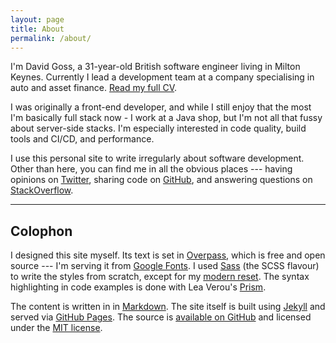 ```yaml
---
layout: page
title: About
permalink: /about/
---
```


I'm David Goss, a 31-year-old British software engineer living in Milton Keynes. Currently I lead a development team at a company specialising in auto and asset finance. [Read my full CV](/cv/).

I was originally a front-end developer, and while I still enjoy that the most I'm basically full stack now - I work at a Java shop, but I'm not all that fussy about server-side stacks. I'm especially interested in code quality, build tools and CI/CD, and performance.

I use this personal site to write irregularly about software development. Other than here, you can find me in all the obvious places --- having opinions on [Twitter](http://twitter.com/davidjgoss), sharing code on [GitHub](http://github.com/davidjgoss), and answering questions on [StackOverflow](http://stackoverflow.com/users/2235953/david-goss).

- - -

## Colophon ##

I designed this site myself. Its text is set in [Overpass](http://overpassfont.org/), which is free and open source --- I'm serving it from [Google Fonts](https://fonts.google.com/specimen/Overpass?selection.family=Overpass+Mono%7COverpass:400,400i,700,700i). I used [Sass](http://sass-lang.com/) (the SCSS flavour) to write the styles from scratch, except for my [modern reset](https://github.com/davidjgoss/modern-reset). The syntax highlighting in code examples is done with Lea Verou's [Prism](http://prismjs.com/).

The content is written in in [Markdown](https://daringfireball.net/projects/markdown/). The site itself is built using [Jekyll](http://jekyllrb.com) and served via [GitHub Pages](https://pages.github.com). The source is [available on GitHub](https://github.com/davidjgoss/davidjgoss.github.io) and licensed under the [MIT license](https://opensource.org/licenses/MIT).